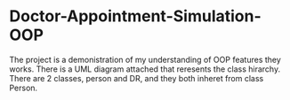 # Doctor-Appointment-Simulation-OOP

The project is a demonistration of my understanding of OOP features they works. There is a UML diagram attached that reresents the class hirarchy. There are 2 classes, person and DR, and they both inheret from class Person. 
